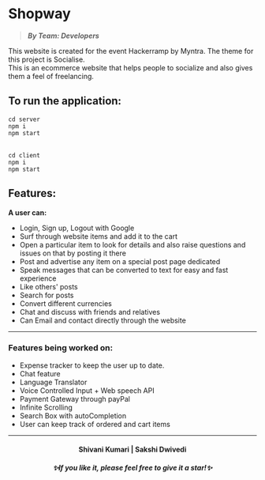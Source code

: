 # Shopway
>***By Team: Developers***

This website is created for the event Hackerramp by Myntra. The theme for this project is Socialise. <br />
This is an ecommerce website that helps people to socialize and also gives them a feel of freelancing. 

## To run the application:

`cd server` <br />
`npm i` <br />
`npm start`<br /><br />

`cd client` <br />
`npm i` <br />
`npm start`

## Features:

**A user can:** <br />
- Login, Sign up, Logout with Google<br />
- Surf through website items and add it to the cart <br />
- Open a particular item to look for details and also raise questions and issues on that by posting it there  <br />
- Post and advertise any item on a special post page dedicated  <br />
- Speak messages that can be converted to text for easy and fast experience  <br />
- Like others' posts  <br />
- Search for posts  <br />
- Convert different currencies  <br />
- Chat and discuss with friends and relatives  <br />
- Can Email and contact directly through the website

---

### Features being worked on:
- Expense tracker to keep the user up to date.
- Chat feature <br/>
- Language Translator <br />
- Voice Controlled Input + Web speech API <br/>
- Payment Gateway through payPal <br/>
- Infinite Scrolling <br/>
- Search Box with autoCompletion
- User can keep track of ordered and cart items<br/>

---
<h4 align="center">Shivani Kumari | Sakshi Dwivedi
<h5 align="center">✨If you like it, please feel free to give it a star!✨</h5>
